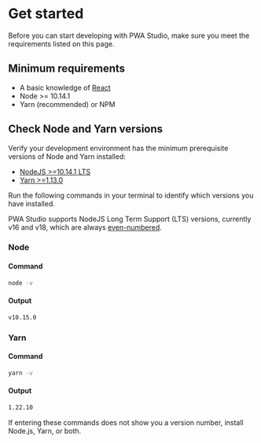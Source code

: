 # Get started

Before you can start developing with PWA Studio, make sure you meet the requirements listed on this page.

## Minimum requirements

- A basic knowledge of [React][]
- Node >= 10.14.1
- Yarn (recommended) or NPM

## Check Node and Yarn versions

Verify your development environment has the minimum prerequisite versions of Node and Yarn installed:

- [NodeJS >=10.14.1 LTS](https://nodejs.org/en/)
- [Yarn >=1.13.0](https://yarnpkg.com)

Run the following commands in your terminal to identify which versions you have installed.

PWA Studio supports NodeJS Long Term Support (LTS) versions, currently v16 and v18, which are always [even-numbered](https://nodejs.org/en/about/releases/).

### Node

<CodeBlock slots="heading, code" repeat="2" languages="bash, bash" />

#### Command

```bash
node -v
```

#### Output

```bash
v10.15.0
```

### Yarn

<CodeBlock slots="heading, code" repeat="2" languages="bash, bash" />

#### Command

```bash
yarn -v
```

#### Output

```bash
1.22.10
```

If entering these commands does not show you a version number, install Node.js, Yarn, or both.

[react]: https://reactjs.org/
